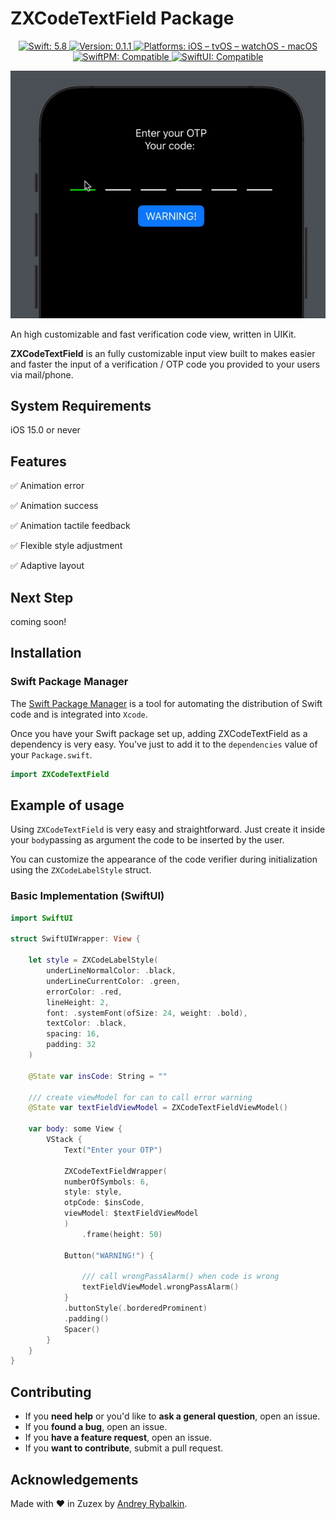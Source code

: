 # ZXCodeTextField Package

<p align="center">
    <a href="#">
        <img src="https://img.shields.io/badge/swift-5.8-orange.svg" alt="Swift: 5.8">
    </a>
    <a href="https://github.com/andreysavie/ZXCodeTextfield/releases">
        <img src="https://img.shields.io/badge/version-0.1.1-blue.svg"
        alt="Version: 0.1.1">
    </a>
    <a href="#">
    <img src="https://img.shields.io/badge/Platforms-iOS%20|%20tvOS%20|%20watchOS|%20macOS-green.svg"
        alt="Platforms: iOS – tvOS – watchOS - macOS">
    </a>
    <a href="https://github.com/apple/swift-package-manager">
        <img src="https://img.shields.io/badge/SwiftPM-compatible-brightgreen.svg" alt="SwiftPM: Compatible">
    </a>
        <a href="https://github.com/apple/swiftiu">
        <img src="https://img.shields.io/badge/SwiftUI-compatible-brightgreen.svg" alt="SwiftUI: Compatible">
    </a>
</p>
<p align="center">
<img src="https://raw.githubusercontent.com/andreysavie/ZXCodeTextfield/main/Misc/video.gif" alt="Icon"/>
</p>
 
 
An high customizable and fast verification code view, written in UIKit.

**ZXCodeTextField** is an fully customizable input view built to makes easier and faster the input of a verification / OTP code you provided to your users via mail/phone.

## System Requirements
iOS 15.0 or never

## Features
✅ Animation error

✅ Animation success

✅ Animation tactile feedback

✅ Flexible style adjustment

✅ Adaptive layout

## Next Step

coming soon!

## Installation

### Swift Package Manager

The [Swift Package Manager](https://swift.org/package-manager/) is a tool for automating the distribution of Swift code and is integrated into `Xcode`.

Once you have your Swift package set up, adding ZXCodeTextField as a dependency is very easy. You've just to add it to the `dependencies` value of your `Package.swift`.

```swift
import ZXCodeTextField
```

## Example of usage
Using `ZXCodeTextField` is very easy and straightforward. Just create it inside your `body`passing as argument the code to be inserted by the user.

You can customize the appearance of the code verifier during initialization using the `ZXCodeLabelStyle` struct.
 
### Basic Implementation (SwiftUI)

```swift
import SwiftUI

struct SwiftUIWrapper: View {
    
    let style = ZXCodeLabelStyle(
        underLineNormalColor: .black,
        underLineCurrentColor: .green,
        errorColor: .red,
        lineHeight: 2,
        font: .systemFont(ofSize: 24, weight: .bold),
        textColor: .black,
        spacing: 16,
        padding: 32
    )
    
    @State var insCode: String = ""
    
    /// create viewModel for can to call error warning
    @State var textFieldViewModel = ZXCodeTextFieldViewModel()

    var body: some View {
        VStack {
            Text("Enter your OTP")

            ZXCodeTextFieldWrapper(
            numberOfSymbols: 6, 
            style: style, 
            otpCode: $insCode, 
            viewModel: $textFieldViewModel
            )
                .frame(height: 50)
            
            Button("WARNING!") {
            
                /// call wrongPassAlarm() when code is wrong
                textFieldViewModel.wrongPassAlarm()
            }
            .buttonStyle(.borderedProminent)
            .padding()
            Spacer()
        }
    }
}
```

## Contributing

- If you **need help** or you'd like to **ask a general question**, open an issue.
- If you **found a bug**, open an issue.
- If you **have a feature request**, open an issue.
- If you **want to contribute**, submit a pull request.

## Acknowledgements

Made with ❤️ in Zuzex by [Andrey Rybalkin](https://t.me/andreysavie).

